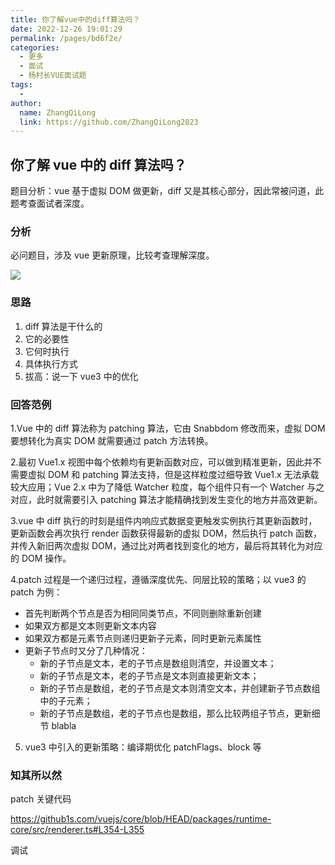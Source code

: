 ```yaml
---
title: 你了解vue中的diff算法吗？
date: 2022-12-26 19:01:29
permalink: /pages/bd6f2e/
categories:
  - 更多
  - 面试
  - 杨村长VUE面试题
tags:
  -
author:
  name: ZhangQiLong
  link: https://github.com/ZhangQiLong2023
---
```


## 你了解 vue 中的 diff 算法吗？

题目分析：vue 基于虚拟 DOM 做更新，diff 又是其核心部分，因此常被问道，此题考查面试者深度。

### 分析

必问题目，涉及 vue 更新原理，比较考查理解深度。

![](http://zql.eu5.org/images/qlBlog_images/%E9%9D%A2%E8%AF%95%E9%A2%98/%E6%9D%A8%E6%9D%91%E9%95%BFVue%E9%9D%A2%E8%AF%95%E9%A2%98/998023-20180519212338609-1617459354.png)

### 思路

1. diff 算法是干什么的
2. 它的必要性
3. 它何时执行
4. 具体执行方式
5. 拔高：说一下 vue3 中的优化

### 回答范例

1.Vue 中的 diff 算法称为 patching 算法，它由 Snabbdom 修改而来，虚拟 DOM 要想转化为真实 DOM 就需要通过 patch 方法转换。

2.最初 Vue1.x 视图中每个依赖均有更新函数对应，可以做到精准更新，因此并不需要虚拟 DOM 和 patching 算法支持，但是这样粒度过细导致 Vue1.x 无法承载较大应用；Vue 2.x 中为了降低 Watcher 粒度，每个组件只有一个 Watcher 与之对应，此时就需要引入 patching 算法才能精确找到发生变化的地方并高效更新。

3.vue 中 diff 执行的时刻是组件内响应式数据变更触发实例执行其更新函数时，更新函数会再次执行 render 函数获得最新的虚拟 DOM，然后执行 patch 函数，并传入新旧两次虚拟 DOM，通过比对两者找到变化的地方，最后将其转化为对应的 DOM 操作。

4.patch 过程是一个递归过程，遵循深度优先、同层比较的策略；以 vue3 的 patch 为例：

- 首先判断两个节点是否为相同同类节点，不同则删除重新创建
- 如果双方都是文本则更新文本内容
- 如果双方都是元素节点则递归更新子元素，同时更新元素属性
- 更新子节点时又分了几种情况：
  - 新的子节点是文本，老的子节点是数组则清空，并设置文本；
  - 新的子节点是文本，老的子节点是文本则直接更新文本；
  - 新的子节点是数组，老的子节点是文本则清空文本，并创建新子节点数组中的子元素；
  - 新的子节点是数组，老的子节点也是数组，那么比较两组子节点，更新细节 blabla

5. vue3 中引入的更新策略：编译期优化 patchFlags、block 等

### 知其所以然

patch 关键代码

https://github1s.com/vuejs/core/blob/HEAD/packages/runtime-core/src/renderer.ts#L354-L355

调试
